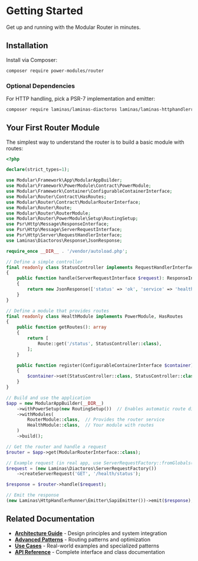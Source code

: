 # Getting Started

Get up and running with the Modular Router in minutes.

## Installation

Install via Composer:

```bash
composer require power-modules/router
```

### Optional Dependencies

For HTTP handling, pick a PSR-7 implementation and emitter:

```bash
composer require laminas/laminas-diactoros laminas/laminas-httphandlerrunner
```

## Your First Router Module

The simplest way to understand the router is to build a basic module with routes:

```php
<?php

declare(strict_types=1);

use Modular\Framework\App\ModularAppBuilder;
use Modular\Framework\PowerModule\Contract\PowerModule;
use Modular\Framework\Container\ConfigurableContainerInterface;
use Modular\Router\Contract\HasRoutes;
use Modular\Router\Contract\ModularRouterInterface;
use Modular\Router\Route;
use Modular\Router\RouterModule;
use Modular\Router\PowerModule\Setup\RoutingSetup;
use Psr\Http\Message\ResponseInterface;
use Psr\Http\Message\ServerRequestInterface;
use Psr\Http\Server\RequestHandlerInterface;
use Laminas\Diactoros\Response\JsonResponse;

require_once __DIR__ . '/vendor/autoload.php';

// Define a simple controller
final readonly class StatusController implements RequestHandlerInterface
{
    public function handle(ServerRequestInterface $request): ResponseInterface
    {
        return new JsonResponse(['status' => 'ok', 'service' => 'health']);
    }
}

// Define a module that provides routes
final readonly class HealthModule implements PowerModule, HasRoutes
{
    public function getRoutes(): array
    {
        return [
            Route::get('/status', StatusController::class),
        ];
    }

    public function register(ConfigurableContainerInterface $container): void
    {
        $container->set(StatusController::class, StatusController::class);
    }
}

// Build and use the application
$app = new ModularAppBuilder(__DIR__)
    ->withPowerSetup(new RoutingSetup())  // Enables automatic route discovery
    ->withModules(
        RouterModule::class,  // Provides the router service
        HealthModule::class,  // Your module with routes
    )
    ->build();

// Get the router and handle a request
$router = $app->get(ModularRouterInterface::class);

// Example request (in real app, use ServerRequestFactory::fromGlobals())
$request = (new Laminas\Diactoros\ServerRequestFactory())
    ->createServerRequest('GET', '/health/status');

$response = $router->handle($request);

// Emit the response
(new Laminas\HttpHandlerRunner\Emitter\SapiEmitter())->emit($response);
```

## Related Documentation

- **[Architecture Guide](architecture.md)** - Design principles and system integration
- **[Advanced Patterns](advanced-patterns.md)** - Routing patterns and optimization
- **[Use Cases](use-cases/README.md)** - Real-world examples and specialized patterns
- **[API Reference](api-reference.md)** - Complete interface and class documentation
